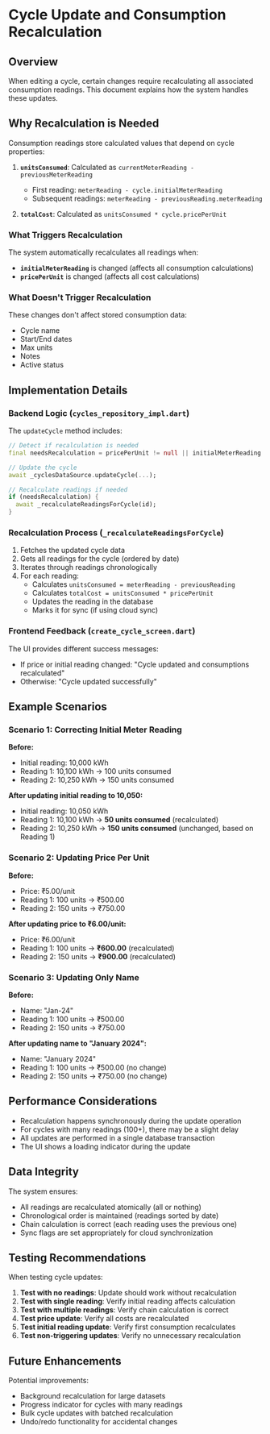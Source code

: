 # Cycle Update and Consumption Recalculation

## Overview

When editing a cycle, certain changes require recalculating all associated consumption readings. This document explains how the system handles these updates.

## Why Recalculation is Needed

Consumption readings store calculated values that depend on cycle properties:

1. **`unitsConsumed`**: Calculated as `currentMeterReading - previousMeterReading`

   - First reading: `meterReading - cycle.initialMeterReading`
   - Subsequent readings: `meterReading - previousReading.meterReading`

2. **`totalCost`**: Calculated as `unitsConsumed * cycle.pricePerUnit`

### What Triggers Recalculation

The system automatically recalculates all readings when:

- **`initialMeterReading`** is changed (affects all consumption calculations)
- **`pricePerUnit`** is changed (affects all cost calculations)

### What Doesn't Trigger Recalculation

These changes don't affect stored consumption data:

- Cycle name
- Start/End dates
- Max units
- Notes
- Active status

## Implementation Details

### Backend Logic (`cycles_repository_impl.dart`)

The `updateCycle` method includes:

```dart
// Detect if recalculation is needed
final needsRecalculation = pricePerUnit != null || initialMeterReading != null;

// Update the cycle
await _cyclesDataSource.updateCycle(...);

// Recalculate readings if needed
if (needsRecalculation) {
  await _recalculateReadingsForCycle(id);
}
```

### Recalculation Process (`_recalculateReadingsForCycle`)

1. Fetches the updated cycle data
2. Gets all readings for the cycle (ordered by date)
3. Iterates through readings chronologically
4. For each reading:
   - Calculates `unitsConsumed = meterReading - previousReading`
   - Calculates `totalCost = unitsConsumed * pricePerUnit`
   - Updates the reading in the database
   - Marks it for sync (if using cloud sync)

### Frontend Feedback (`create_cycle_screen.dart`)

The UI provides different success messages:

- If price or initial reading changed: "Cycle updated and consumptions recalculated"
- Otherwise: "Cycle updated successfully"

## Example Scenarios

### Scenario 1: Correcting Initial Meter Reading

**Before:**

- Initial reading: 10,000 kWh
- Reading 1: 10,100 kWh → 100 units consumed
- Reading 2: 10,250 kWh → 150 units consumed

**After updating initial reading to 10,050:**

- Initial reading: 10,050 kWh
- Reading 1: 10,100 kWh → **50 units consumed** (recalculated)
- Reading 2: 10,250 kWh → **150 units consumed** (unchanged, based on Reading 1)

### Scenario 2: Updating Price Per Unit

**Before:**

- Price: ₹5.00/unit
- Reading 1: 100 units → ₹500.00
- Reading 2: 150 units → ₹750.00

**After updating price to ₹6.00/unit:**

- Price: ₹6.00/unit
- Reading 1: 100 units → **₹600.00** (recalculated)
- Reading 2: 150 units → **₹900.00** (recalculated)

### Scenario 3: Updating Only Name

**Before:**

- Name: "Jan-24"
- Reading 1: 100 units → ₹500.00
- Reading 2: 150 units → ₹750.00

**After updating name to "January 2024":**

- Name: "January 2024"
- Reading 1: 100 units → ₹500.00 (no change)
- Reading 2: 150 units → ₹750.00 (no change)

## Performance Considerations

- Recalculation happens synchronously during the update operation
- For cycles with many readings (100+), there may be a slight delay
- All updates are performed in a single database transaction
- The UI shows a loading indicator during the update

## Data Integrity

The system ensures:

- All readings are recalculated atomically (all or nothing)
- Chronological order is maintained (readings sorted by date)
- Chain calculation is correct (each reading uses the previous one)
- Sync flags are set appropriately for cloud synchronization

## Testing Recommendations

When testing cycle updates:

1. **Test with no readings**: Update should work without recalculation
2. **Test with single reading**: Verify initial reading affects calculation
3. **Test with multiple readings**: Verify chain calculation is correct
4. **Test price update**: Verify all costs are recalculated
5. **Test initial reading update**: Verify first consumption recalculates
6. **Test non-triggering updates**: Verify no unnecessary recalculation

## Future Enhancements

Potential improvements:

- Background recalculation for large datasets
- Progress indicator for cycles with many readings
- Bulk cycle updates with batched recalculation
- Undo/redo functionality for accidental changes
